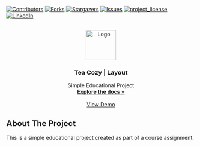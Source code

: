 [![Contributors][contributors-shield]][contributors-url]
[![Forks][forks-shield]][forks-url]
[![Stargazers][stars-shield]][stars-url]
[![Issues][issues-shield]][issues-url]
[![project_license][license-shield]][license-url]
[![LinkedIn][linkedin-shield]][linkedin-url]

<br />
<div align="center">
  <a href="https://github.com/andrewsrgn/layout-tea-cozy">
    <img src="sources/images/img-tea-cozy-logo.webp" alt="Logo" height="80">
  </a>

<h3 align="center">Tea Cozy | Layout</h3>
  
  <p align="center">
    Simple Educational Project
    <br />
    <a href="https://github.com/andrewsrgn/layout-tea-cozy"><strong>Explore the docs »</strong></a>
    <br />
    <br />
    <a href="https://andrewsrgn.github.io/layout-tea-cozy" target="_blank">View Demo</a>
  </p>
</div>

## About The Project

This is a simple educational project created as part of a course assignment.


[contributors-shield]: https://img.shields.io/github/contributors/andrewsrgn/layout-tea-cozy.svg?style=for-the-badge
[contributors-url]: https://github.com/andrewsrgn/layout-tea-cozy/graphs/contributors
[forks-shield]: https://img.shields.io/github/forks/andrewsrgn/layout-tea-cozy.svg?style=for-the-badge
[forks-url]: https://github.com/andrewsrgn/layout-tea-cozy/network/members
[stars-shield]: https://img.shields.io/github/stars/andrewsrgn/layout-tea-cozy.svg?style=for-the-badge
[stars-url]: https://github.com/andrewsrgn/layout-tea-cozy/stargazers
[issues-shield]: https://img.shields.io/github/issues/andrewsrgn/layout-tea-cozy.svg?style=for-the-badge
[issues-url]: https://github.com/andrewsrgn/layout-tea-cozy/issues
[license-shield]: https://img.shields.io/github/license/andrewsrgn/layout-tea-cozy.svg?style=for-the-badge
[license-url]: https://github.com/andrewsrgn/layout-tea-cozy/blob/master/LICENSE.txt
[linkedin-shield]: https://img.shields.io/badge/-LinkedIn-black.svg?style=for-the-badge&logo=linkedin&colorB=555
[linkedin-url]: https://linkedin.com/in/andrewsrgn
